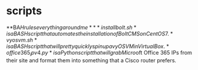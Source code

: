 # scripts

**BA$H rules everything around me**  
*installbolt.sh* is a BASH script that automates the installation of Bolt CMS on CentOS 7.  
*vyosvm.sh* is a BASH script that will pretty quickly spin up a vyOS VM in VirtualBox.
*office365_ipv4.py* is a Python script that will grab Micro$oft Office 365 IPs from their site and format them into something that a Cisco router prefers.
